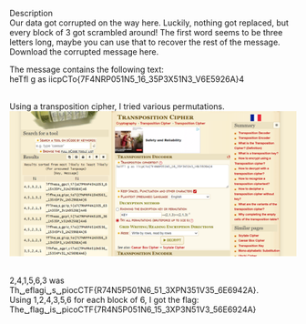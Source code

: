 Description<br>
Our data got corrupted on the way here. Luckily, nothing got replaced, but every block of 3 got scrambled around! The first word seems to be three letters long, maybe you can use that to recover the rest of the message.
Download the corrupted message here.<br>

The message contains the following text: <br>
heTfl g as iicpCTo{7F4NRP051N5_16_35P3X51N3_V6E5926A}4<br><br>

Using a transposition cipher, I tried various permutations. <br>
![img2](img2.png)

<br>2,4,1,5,6,3 was Th␣eflagi␣s␣piocCTF{R74N5P501N6_51_3XPN351V35_6E6942A}.<br>
Using 1,2,4,3,5,6 for each block of 6, I got the flag:<br>
The␣flag␣is␣picoCTF{7R4N5P051N6_15_3XP3N51V3_56E6924A} 

